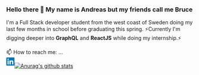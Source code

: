 ### Hello there 👋 My name is Andreas but my friends call me Bruce


I'm a Full Stack developer student from the west coast of Sweden doing my last few months in school before graduating this spring.
⚡Currently I'm digging deeper into **GraphQL** and **ReactJS** while doing my internship.⚡

 📫 How to reach me: ... <br/>
 <a href="https://www.linkedin.com/in/andreas-brochs-367653153/">
  <img align="left" alt="Andreas LinkedIN" width="22px" src="https://github.com/AndreasBrochs/AndreasBrochs/blob/abc7b904a4f7189f0e422ed73617852346dad9ea/assets/linkedin.svg" />
</a>




[![Anurag's github stats](https://github-readme-stats.vercel.app/api?theme=react&username=andreasbrochs)](https://github.com/anuraghazra/github-readme-stats)



<!--
**AndreasBrochs/AndreasBrochs** is a ✨ _special_ ✨ repository because its `README.md` (this file) appears on your GitHub profile.

Here are some ideas to get you started:

- 🔭 I’m currently working on ...
- 🌱 I’m currently learning ...
- 👯 I’m looking to collaborate on ...
- 🤔 I’m looking for help with ...
- 💬 Ask me about ...
- 📫 How to reach me: ...
- 😄 Pronouns: ...
- ⚡ Fun fact: ...
-->
